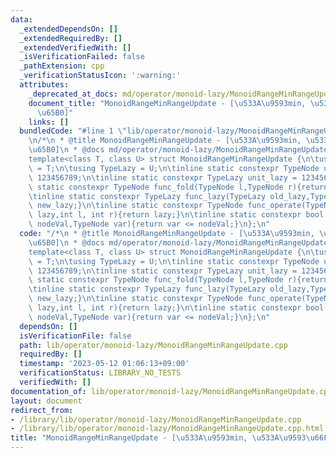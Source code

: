 ```yaml
---
data:
  _extendedDependsOn: []
  _extendedRequiredBy: []
  _extendedVerifiedWith: []
  _isVerificationFailed: false
  _pathExtension: cpp
  _verificationStatusIcon: ':warning:'
  attributes:
    _deprecated_at_docs: md/operator/monoid-lazy/MonoidRangeMinRangeUpdate.md
    document_title: "MonoidRangeMinRangeUpdate - [\u533A\u9593min, \u533A\u9593\u66F4\
      \u65B0]"
    links: []
  bundledCode: "#line 1 \"lib/operator/monoid-lazy/MonoidRangeMinRangeUpdate.cpp\"\
    \n/*\n * @title MonoidRangeMinRangeUpdate - [\u533A\u9593min, \u533A\u9593\u66F4\
    \u65B0]\n * @docs md/operator/monoid-lazy/MonoidRangeMinRangeUpdate.md\n */\n\
    template<class T, class U> struct MonoidRangeMinRangeUpdate {\n\tusing TypeNode\
    \ = T;\n\tusing TypeLazy = U;\n\tinline static constexpr TypeNode unit_node =\
    \ 123456789;\n\tinline static constexpr TypeLazy unit_lazy = 123456789;\n\tinline\
    \ static constexpr TypeNode func_fold(TypeNode l,TypeNode r){return min(l,r);}\n\
    \tinline static constexpr TypeLazy func_lazy(TypeLazy old_lazy,TypeLazy new_lazy){return\
    \ new_lazy;}\n\tinline static constexpr TypeNode func_operate(TypeNode node,TypeLazy\
    \ lazy,int l, int r){return lazy;}\n\tinline static constexpr bool func_check(TypeNode\
    \ nodeVal,TypeNode var){return var <= nodeVal;}\n};\n"
  code: "/*\n * @title MonoidRangeMinRangeUpdate - [\u533A\u9593min, \u533A\u9593\u66F4\
    \u65B0]\n * @docs md/operator/monoid-lazy/MonoidRangeMinRangeUpdate.md\n */\n\
    template<class T, class U> struct MonoidRangeMinRangeUpdate {\n\tusing TypeNode\
    \ = T;\n\tusing TypeLazy = U;\n\tinline static constexpr TypeNode unit_node =\
    \ 123456789;\n\tinline static constexpr TypeLazy unit_lazy = 123456789;\n\tinline\
    \ static constexpr TypeNode func_fold(TypeNode l,TypeNode r){return min(l,r);}\n\
    \tinline static constexpr TypeLazy func_lazy(TypeLazy old_lazy,TypeLazy new_lazy){return\
    \ new_lazy;}\n\tinline static constexpr TypeNode func_operate(TypeNode node,TypeLazy\
    \ lazy,int l, int r){return lazy;}\n\tinline static constexpr bool func_check(TypeNode\
    \ nodeVal,TypeNode var){return var <= nodeVal;}\n};\n"
  dependsOn: []
  isVerificationFile: false
  path: lib/operator/monoid-lazy/MonoidRangeMinRangeUpdate.cpp
  requiredBy: []
  timestamp: '2023-05-12 01:06:13+09:00'
  verificationStatus: LIBRARY_NO_TESTS
  verifiedWith: []
documentation_of: lib/operator/monoid-lazy/MonoidRangeMinRangeUpdate.cpp
layout: document
redirect_from:
- /library/lib/operator/monoid-lazy/MonoidRangeMinRangeUpdate.cpp
- /library/lib/operator/monoid-lazy/MonoidRangeMinRangeUpdate.cpp.html
title: "MonoidRangeMinRangeUpdate - [\u533A\u9593min, \u533A\u9593\u66F4\u65B0]"
---
```

